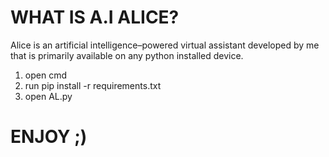 # WHAT IS A.I ALICE?

Alice is an artificial intelligence–powered virtual assistant developed by me that is primarily available on any python installed device.

1) open cmd
2) run pip install -r requirements.txt
3) open AL.py

# ENJOY ;)
